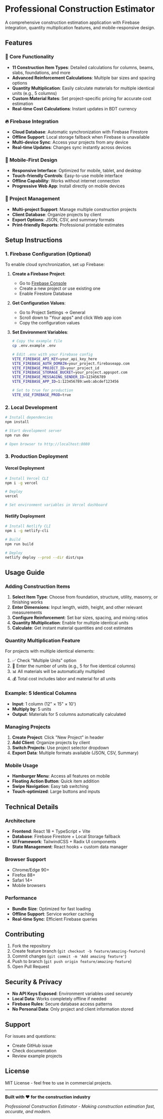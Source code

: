 # Professional Construction Estimator

A comprehensive construction estimation application with Firebase integration, quantity multiplication features, and mobile-responsive design.

## Features

### 🔧 **Core Functionality**
- **11 Construction Item Types**: Detailed calculations for columns, beams, slabs, foundations, and more
- **Advanced Reinforcement Calculations**: Multiple bar sizes and spacing options
- **Quantity Multiplication**: Easily calculate materials for multiple identical units (e.g., 5 columns)
- **Custom Material Rates**: Set project-specific pricing for accurate cost estimation
- **Real-time Cost Calculations**: Instant updates in BDT currency

### 🔥 **Firebase Integration**
- **Cloud Database**: Automatic synchronization with Firebase Firestore
- **Offline Support**: Local storage fallback when Firebase is unavailable
- **Multi-device Sync**: Access your projects from any device
- **Real-time Updates**: Changes sync instantly across devices

### 📱 **Mobile-First Design**
- **Responsive Interface**: Optimized for mobile, tablet, and desktop
- **Touch-friendly Controls**: Easy-to-use mobile interface
- **Offline Capability**: Works without internet connection
- **Progressive Web App**: Install directly on mobile devices

### 💼 **Project Management**
- **Multi-project Support**: Manage multiple construction projects
- **Client Database**: Organize projects by client
- **Export Options**: JSON, CSV, and summary formats
- **Print-friendly Reports**: Professional printable estimates

## Setup Instructions

### 1. Firebase Configuration (Optional)

To enable cloud synchronization, set up Firebase:

1. **Create a Firebase Project**:
   - Go to [Firebase Console](https://console.firebase.google.com/)
   - Create a new project or use existing one
   - Enable Firestore Database

2. **Get Configuration Values**:
   - Go to Project Settings → General
   - Scroll down to "Your apps" and click Web app icon
   - Copy the configuration values

3. **Set Environment Variables**:
   ```bash
   # Copy the example file
   cp .env.example .env
   
   # Edit .env with your Firebase config
   VITE_FIREBASE_API_KEY=your_api_key_here
   VITE_FIREBASE_AUTH_DOMAIN=your_project.firebaseapp.com
   VITE_FIREBASE_PROJECT_ID=your_project_id
   VITE_FIREBASE_STORAGE_BUCKET=your_project.appspot.com
   VITE_FIREBASE_MESSAGING_SENDER_ID=123456789
   VITE_FIREBASE_APP_ID=1:123456789:web:abcdef123456
   
   # Set to true for production
   VITE_USE_FIREBASE_PROD=true
   ```

### 2. Local Development

```bash
# Install dependencies
npm install

# Start development server
npm run dev

# Open browser to http://localhost:8080
```

### 3. Production Deployment

#### Vercel Deployment
```bash
# Install Vercel CLI
npm i -g vercel

# Deploy
vercel

# Set environment variables in Vercel dashboard
```

#### Netlify Deployment
```bash
# Install Netlify CLI
npm i -g netlify-cli

# Build
npm run build

# Deploy
netlify deploy --prod --dir dist/spa
```

## Usage Guide

### Adding Construction Items

1. **Select Item Type**: Choose from foundation, structure, utility, masonry, or finishing works
2. **Enter Dimensions**: Input length, width, height, and other relevant measurements
3. **Configure Reinforcement**: Set bar sizes, spacing, and mixing ratios
4. **Quantity Multiplication**: Enable for multiple identical units
5. **Calculate**: Get instant material quantities and cost estimates

### Quantity Multiplication Feature

For projects with multiple identical elements:

1. ✅ Check "Multiple Units" option
2. 📝 Enter the number of units (e.g., 5 for five identical columns)
3. 📊 All materials will be automatically multiplied
4. 💰 Total cost includes labor and material for all units

### Example: 5 Identical Columns
- **Input**: 1 column (12" × 15" × 10')
- **Multiply by**: 5 units
- **Output**: Materials for 5 columns automatically calculated

### Managing Projects

1. **Create Project**: Click "New Project" in header
2. **Add Client**: Organize projects by client
3. **Switch Projects**: Use project selector dropdown
4. **Export Data**: Multiple formats available (JSON, CSV, Summary)

### Mobile Usage

- **Hamburger Menu**: Access all features on mobile
- **Floating Action Button**: Quick item addition
- **Swipe Navigation**: Easy tab switching
- **Touch-optimized**: Large buttons and inputs

## Technical Details

### Architecture
- **Frontend**: React 18 + TypeScript + Vite
- **Database**: Firebase Firestore + Local Storage fallback
- **UI Framework**: TailwindCSS + Radix UI components
- **State Management**: React hooks + custom data manager

### Browser Support
- Chrome/Edge 90+
- Firefox 88+
- Safari 14+
- Mobile browsers

### Performance
- **Bundle Size**: Optimized for fast loading
- **Offline Support**: Service worker caching
- **Real-time Sync**: Efficient Firebase queries

## Contributing

1. Fork the repository
2. Create feature branch (`git checkout -b feature/amazing-feature`)
3. Commit changes (`git commit -m 'Add amazing feature'`)
4. Push to branch (`git push origin feature/amazing-feature`)
5. Open Pull Request

## Security & Privacy

- **No API Keys Exposed**: Environment variables used securely
- **Local Data**: Works completely offline if needed
- **Firebase Rules**: Secure database access patterns
- **No Personal Data**: Only project and client information stored

## Support

For issues and questions:
- Create GitHub issue
- Check documentation
- Review example projects

## License

MIT License - feel free to use in commercial projects.

---

**Built with ❤️ for the construction industry**

*Professional Construction Estimator - Making construction estimation fast, accurate, and modern.*
